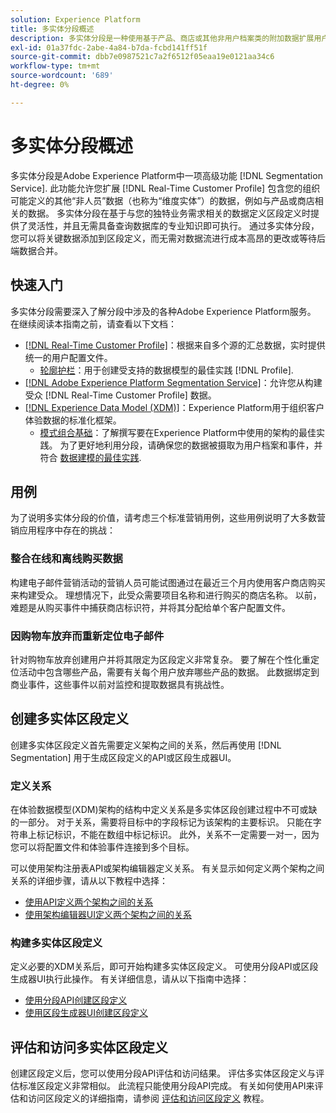 ```yaml
---
solution: Experience Platform
title: 多实体分段概述
description: 多实体分段是一种使用基于产品、商店或其他非用户档案类的附加数据扩展用户档案数据的能力。 连接后，其他类中的数据将变得可用，就好像它们是配置文件架构的原生数据一样。
exl-id: 01a37fdc-2abe-4a84-b7da-fcbd141ff51f
source-git-commit: dbb7e0987521c7a2f6512f05eaa19e0121aa34c6
workflow-type: tm+mt
source-wordcount: '689'
ht-degree: 0%

---
```


# 多实体分段概述

多实体分段是Adobe Experience Platform中一项高级功能 [!DNL Segmentation Service]. 此功能允许您扩展 [!DNL Real-Time Customer Profile] 包含您的组织可能定义的其他“非人员”数据（也称为“维度实体”）的数据，例如与产品或商店相关的数据。 多实体分段在基于与您的独特业务需求相关的数据定义区段定义时提供了灵活性，并且无需具备查询数据库的专业知识即可执行。 通过多实体分段，您可以将关键数据添加到区段定义，而无需对数据流进行成本高昂的更改或等待后端数据合并。

## 快速入门

多实体分段需要深入了解分段中涉及的各种Adobe Experience Platform服务。 在继续阅读本指南之前，请查看以下文档：

* [[!DNL Real-Time Customer Profile]](../profile/home.md)：根据来自多个源的汇总数据，实时提供统一的用户配置文件。
   * [轮廓护栏](../profile/guardrails.md)：用于创建受支持的数据模型的最佳实践 [!DNL Profile].
* [[!DNL Adobe Experience Platform Segmentation Service]](./home.md)：允许您从构建受众 [!DNL Real-Time Customer Profile] 数据。
* [[!DNL Experience Data Model (XDM)]](../xdm/home.md)：Experience Platform用于组织客户体验数据的标准化框架。
   * [模式组合基础](../xdm/schema/composition.md#union)：了解撰写要在Experience Platform中使用的架构的最佳实践。 为了更好地利用分段，请确保您的数据被摄取为用户档案和事件，并符合 [数据建模的最佳实践](../xdm/schema/best-practices.md).

## 用例

为了说明多实体分段的价值，请考虑三个标准营销用例，这些用例说明了大多数营销应用程序中存在的挑战：

### 整合在线和离线购买数据

构建电子邮件营销活动的营销人员可能试图通过在最近三个月内使用客户商店购买来构建受众。 理想情况下，此受众需要项目名称和进行购买的商店名称。 以前，难题是从购买事件中捕获商店标识符，并将其分配给单个客户配置文件。

### 因购物车放弃而重新定位电子邮件

针对购物车放弃创建用户并将其限定为区段定义非常复杂。 要了解在个性化重定位活动中包含哪些产品，需要有关每个用户放弃哪些产品的数据。 此数据绑定到商业事件，这些事件以前对监控和提取数据具有挑战性。

## 创建多实体区段定义

创建多实体区段定义首先需要定义架构之间的关系，然后再使用 [!DNL Segmentation] 用于生成区段定义的API或区段生成器UI。

### 定义关系

在体验数据模型(XDM)架构的结构中定义关系是多实体区段创建过程中不可或缺的一部分。 对于关系，需要将目标中的字段标记为该架构的主要标识。 只能在字符串上标记标识，不能在数组中标记标识。 此外，关系不一定需要一对一，因为您可以将配置文件和体验事件连接到多个目标。

可以使用架构注册表API或架构编辑器定义关系。 有关显示如何定义两个架构之间关系的详细步骤，请从以下教程中选择：

* [使用API定义两个架构之间的关系](../xdm/tutorials/relationship-api.md)
* [使用架构编辑器UI定义两个架构之间的关系](../xdm/tutorials/relationship-ui.md)

### 构建多实体区段定义

定义必要的XDM关系后，即可开始构建多实体区段定义。 可使用分段API或区段生成器UI执行此操作。 有关详细信息，请从以下指南中选择：

* [使用分段API创建区段定义](./tutorials/create-a-segment.md)
* [使用区段生成器UI创建区段定义](./ui/overview.md)

## 评估和访问多实体区段定义

创建区段定义后，您可以使用分段API评估和访问结果。 评估多实体区段定义与评估标准区段定义非常相似。 此流程只能使用分段API完成。 有关如何使用API来评估和访问区段定义的详细指南，请参阅 [评估和访问区段定义](./tutorials/evaluate-a-segment.md) 教程。
